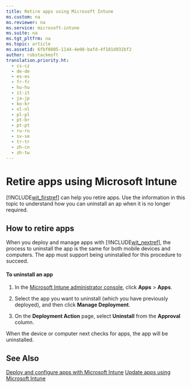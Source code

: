 ```yaml
---
title: Retire apps using Microsoft Intune
ms.custom: na
ms.reviewer: na
ms.service: microsoft-intune
ms.suite: na
ms.tgt_pltfrm: na
ms.topic: article
ms.assetid: 6fbf0805-1144-4e08-bafd-4f181d932bf2
author: robstackmsft
translation.priority.ht: 
  - cs-cz
  - de-de
  - es-es
  - fr-fr
  - hu-hu
  - it-it
  - ja-jp
  - ko-kr
  - nl-nl
  - pl-pl
  - pt-br
  - pt-pt
  - ru-ru
  - sv-se
  - tr-tr
  - zh-cn
  - zh-tw
---
```

# Retire apps using Microsoft Intune
[!INCLUDE[wit_firstref](../Token/wit_firstref_md.md)] can help you retire apps. Use the information in this topic to understand how you can uninstall an ap when it is no longer required.

## How to retire apps
When you deploy and manage apps with [!INCLUDE[wit_nextref](../Token/wit_nextref_md.md)], the process to uninstall the app is the same for both mobile devices and computers. The app must support being uninstalled for this procedure to succeed.

#### To uninstall an app

1.  In the [Microsoft Intune administrator console](https://manage.microsoft.com), click **Apps** &gt; **Apps**.

2.  Select the app you want to uninstall (which you have previously deployed), and then click **Manage Deployment**.

3.  On the **Deployment Action** page, select **Uninstall** from the **Approval** column.

When the device or computer next checks for apps, the app will be uninstalled.

## See Also
[Deploy and configure apps with Microsoft Intune](../Topic/Deploy-and-configure-apps-with-Microsoft-Intune.md)
[Update apps using Microsoft Intune](../Topic/Update-apps-using-Microsoft-Intune.md)

